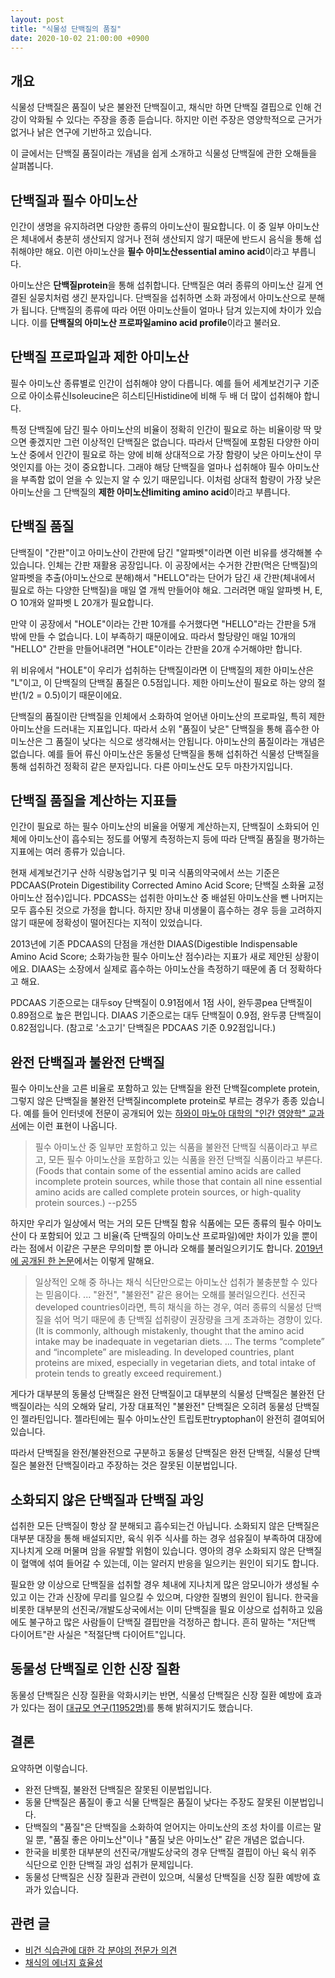 ```yaml
---
layout: post
title: "식물성 단백질의 품질"
date: 2020-10-02 21:00:00 +0900
---
```

## 개요

식물성 단백질은 품질이 낮은 불완전 단백질이고, 채식만 하면 단백질 결핍으로 인해 건강이 악화될 수 있다는 주장을 종종 듣습니다. 하지만 이런 주장은 영양학적으로 근거가 없거나 낡은 연구에 기반하고 있습니다.

이 글에서는 단백질 품질이라는 개념을 쉽게 소개하고 식물성 단백질에 관한 오해들을 살펴봅니다.

## 단백질과 필수 아미노산

인간이 생명을 유지하려면 다양한 종류의 아미노산이 필요합니다. 이 중 일부 아미노산은 체내에서 충분히 생산되지 않거나 전혀 생산되지 않기 때문에 반드시 음식을 통해 섭취해야만 해요. 이런 아미노산을 **필수 아미노산essential amino acid**이라고 부릅니다.

아미노산은 **단백질protein**을 통해 섭취합니다. 단백질은 여러 종류의 아미노산 길게 연결된 실뭉치처럼 생긴 분자입니다. 단백질을 섭취하면 소화 과정에서 아미노산으로 분해가 됩니다. 단백질의 종류에 따라 어떤 아미노산들이 얼마나 담겨 있는지에 차이가 있습니다. 이를 **단백질의 아미노산 프로파일amino acid profile**이라고 불러요.

## 단백질 프로파일과 제한 아미노산

필수 아미노산 종류별로 인간이 섭취해야 양이 다릅니다. 예를 들어 세계보건기구 기준으로 아이소류신Isoleucine은 히스티딘Histidine에 비해 두 배 더 많이 섭취해야 합니다.

특정 단백질에 담긴 필수 아미노산의 비율이 정확히 인간이 필요로 하는 비율이랑 딱 맞으면 좋겠지만 그런 이상적인 단백질은 없습니다. 따라서 단백질에 포함된 다양한 아미노산 중에서 인간이 필요로 하는 양에 비해 상대적으로 가장 함량이 낮은 아미노산이 무엇인지를 아는 것이 중요합니다. 그래야 해당 단백질을 얼마나 섭취해야 필수 아미노산을 부족함 없이 얻을 수 있는지 알 수 있기 때문입니다. 이처럼 상대적 함량이 가장 낮은 아미노산을 그 단백질의 **제한 아미노산limiting amino acid**이라고 부릅니다.

## 단백질 품질

단백질이 "간판"이고 아미노산이 간판에 담긴 "알파벳"이라면 이런 비유를 생각해볼 수 있습니다.  인체는 간판 재활용 공장입니다. 이 공장에서는 수거한 간판(먹은 단백질)의 알파벳을 추출(아미노산으로 분해)해서 "HELLO"라는 단어가 담긴 새 간판(체내에서 필요로 하는 다양한 단백질)을 매일 열 개씩 만들어야 해요. 그러려면 매일 알파벳 H, E, O 10개와 알파벳 L 20개가 필요합니다.

만약 이 공장에서 "HOLE"이라는 간판 10개를 수거했다면 "HELLO"라는 간판을 5개 밖에 만들 수 없습니다. L이 부족하기 때문이에요. 따라서 할당량인 매일 10개의 "HELLO" 간판을 만들어내려면 "HOLE"이라는 간판을 20개 수거해야만 합니다.

위 비유에서 "HOLE"이 우리가 섭취하는 단백질이라면 이 단백질의 제한 아미노산은 "L"이고, 이 단백질의 단백질 품질은 0.5점입니다. 제한 아미노산이 필요로 하는 양의 절반(1/2 = 0.5)이기 때문이에요.

단백질의 품질이란 단백질을 인체에서 소화하여 얻어낸 아미노산의 프로파일, 특히 제한 아미노산을 드러내는 지표입니다. 따라서 소위 "품질이 낮은" 단백질을 통해 흡수한 아미노산은 그 품질이 낮다는 식으로 생각해서는 안됩니다. 아미노산의 품질이라는 개념은 없습니다. 예를 들어 류신 아미노산은 동물성 단백질을 통해 섭취하건 식물성 단백질을 통해 섭취하건 정확히 같은 분자입니다. 다른 아미노산도 모두 마찬가지입니다.

## 단백질 품질을 계산하는 지표들

인간이 필요로 하는 필수 아미노산의 비율을 어떻게 계산하는지, 단백질이 소화되어 인체에 아미노산이 흡수되는 정도를 어떻게 측정하는지 등에 따라 단백질 품질을 평가하는 지표에는 여러 종류가 있습니다.

현재 세계보건기구 산하 식량농업기구 및 미국 식품의약국에서 쓰는 기준은 PDCAAS(Protein Digestibility Corrected Amino Acid Score; 단백질 소화율 교정 아미노산 점수)입니다. PDCASS는 섭취한 아미노산 중 배설된 아미노산을 뺀 나머지는 모두 흡수된 것으로 가정을 합니다. 하지만 장내 미생물이 흡수하는 경우 등을 고려하지 않기 때문에 정확성이 떨어진다는 지적이 있었습니다.

2013년에 기존 PDCAAS의 단점을 개선한 DIAAS(Digestible Indispensable Amino Acid Score; 소화가능한 필수 아미노산 점수)라는 지표가 새로 제안된 상황이에요. DIAAS는 소장에서 실제로 흡수하는 아미노산을 측정하기 때문에 좀 더 정확하다고 해요.

PDCAAS 기준으로는 대두soy 단백질이 0.91점에서 1점 사이, 완두콩pea 단백질이 0.89점으로 높은 편입니다. DIAAS 기준으로는 대두 단백질이 0.9점, 완두콩 단백질이 0.82점입니다. (참고로 '소고기' 단백질은 PDCAAS 기준 0.92점입니다.)

## 완전 단백질과 불완전 단백질

필수 아미노산을 고른 비율로 포함하고 있는 단백질을 완전 단백질complete protein, 그렇지 않은 단백질을 불완전 단백질incomplete protein로 부르는 경우가 종종 있습니다. 예를 들어 인터넷에 전문이 공개되어 있는 [하와이 마노아 대학의 "인간 영양학" 교과서](https://open.umn.edu/opentextbooks/textbooks/622)에는 이런 표현이 나옵니다.

> 필수 아미노산 중 일부만 포함하고 있는 식품을 불완전 단백질 식품이라고 부르고, 모든 필수 아미노산을 포함하고 있는 식품을 완전 단백질 식품이라고 부른다. (Foods that contain some of the essential amino acids are called incomplete protein sources, while those that contain all nine essential amino acids are called complete protein sources, or high-quality protein sources.) --p255

하지만 우리가 일상에서 먹는 거의 모든 단백질 함유 식품에는 모든 종류의 필수 아미노산이 다 포함되어 있고 그 비율(즉 단백질의 아미노산 프로파일)에만 차이가 있을 뿐이라는 점에서 이같은 구분은 무의미할 뿐 아니라 오해를 불러일으키기도 합니다. [2019년에 공개된 한 논문](https://www.ncbi.nlm.nih.gov/pmc/articles/PMC6893534/)에서는 이렇게 말해요.

> 일상적인 오해 중 하나는 채식 식단만으로는 아미노산 섭취가 불충분할 수 있다는 믿음이다. ... "완전", "불완전" 같은 용어는 오해를 불러일으킨다. 선진국developed countries이라면, 특히 채식을 하는 경우, 여러 종류의 식물성 단백질을 섞어 먹기 때문에 총 단백질 섭취량이 권장량을 크게 초과하는 경향이 있다. (It is commonly, although mistakenly, thought that the amino acid intake may be inadequate in vegetarian diets. ... The terms “complete” and “incomplete” are misleading. In developed countries, plant proteins are mixed, especially in vegetarian diets, and total intake of protein tends to greatly exceed requirement.)

게다가 대부분의 동물성 단백질은 완전 단백질이고 대부분의 식물성 단백질은 불완전 단백질이라는 식의 오해와 달리, 가장 대표적인 "불완전" 단백질은 오히려 동물성 단백질인 젤라틴입니다. 젤라틴에는 필수 아미노산인 트립토판tryptophan이 완전히 결여되어 있습니다.

따라서 단백질을 완전/불완전으로 구분하고 동물성 단백질은 완전 단백질, 식물성 단백질은 불완전 단백질이라고 주장하는 것은 잘못된 이분법입니다.

## 소화되지 않은 단백질과 단백질 과잉

섭취한 모든 단백질이 항상 잘 분해되고 흡수되는건 아닙니다. 소화되지 않은 단백질은 대부분 대장을 통해 배설되지만, 육식 위주 식사를 하는 경우 섬유질이 부족하여 대장에 지나치게 오래 머물며 암을 유발할 위험이 있습니다. 영아의 경우 소화되지 않은 단백질이 혈액에 섞여 들어갈 수 있는데, 이는 알러지 반응을 일으키는 원인이 되기도 합니다.

필요한 양 이상으로 단백질을 섭취할 경우 체내에 지나치게 많은 암모니아가 생성될 수 있고 이는 간과 신장에 무리를 일으킬 수 있으며, 다양한 질병의 원인이 됩니다. 한국을 비롯한 대부분의 선진국/개발도상국에서는 이미 단백질을 필요 이상으로 섭취하고 있음에도 불구하고 많은 사람들이 단백질 결핍만을 걱정하곤 합니다. 흔히 말하는 "저단백 다이어트"란 사실은 "적절단백 다이어트"입니다.

## 동물성 단백질로 인한 신장 질환

동물성 단백질은 신장 질환을 악화시키는 반면, 식물성 단백질은 신장 질환 예방에 효과가 있다는 점이 [대규모 연구(11952명)](https://www.ncbi.nlm.nih.gov/pmc/articles/PMC5476496/)를 통해 밝혀지기도 했습니다.

## 결론

요약하면 이렇습니다.

* 완전 단백질, 불완전 단백질은 잘못된 이분법입니다.
* 동물 단백질은 품질이 좋고 식물 단백질은 품질이 낮다는 주장도 잘못된 이분법입니다.
* 단백질의 "품질"은 단백질을 소화하여 얻어지는 아미노산의 조성 차이를 이르는 말일 뿐, "품질 좋은 아미노산"이나 "품질 낮은 아미노산" 같은 개념은 없습니다.
* 한국을 비롯한 대부분의 선진국/개발도상국의 경우 단백질 결핍이 아닌 육식 위주 식단으로 인한 단백질 과잉 섭취가 문제입니다.
* 동물성 단백질은 신장 질환과 관련이 있으며, 식물성 단백질을 신장 질환 예방에 효과가 있습니다.

## 관련 글

* [비건 식습관에 대한 각 분야의 전문가 의견](/2020/10/03/expert-opinions-on-vegan-diet.html)
* [채식의 에너지 효율성](/2020/03/15/efficiency-of-vegan-diet.html)
